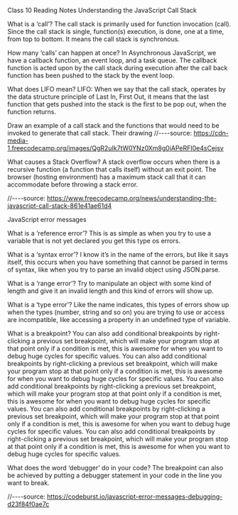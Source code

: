Class 10 Reading Notes
Understanding the JavaScript Call Stack

What is a ‘call’? The call stack is primarily used for function invocation (call). Since the call stack is single, function(s) execution, is done, one at a time, from top to bottom. It means the call stack is synchronous.

How many ‘calls’ can happen at once? In Asynchronous JavaScript, we have a callback function, an event loop, and a task queue. The callback function is acted upon by the call stack during execution after the call back function has been pushed to the stack by the event loop.

What does LIFO mean? LIFO: When we say that the call stack, operates by the data structure principle of Last In, First Out, it means that the last function that gets pushed into the stack is the first to be pop out, when the function returns.

Draw an example of a call stack and the functions that would need to be invoked to generate that call stack. Their drawing //----source: https://cdn-media-1.freecodecamp.org/images/QgR2uIk7tW0YNz0Xm8g0jAPeRFI0e4sCejsv

What causes a Stack Overflow? A stack overflow occurs when there is a recursive function (a function that calls itself) without an exit point. The browser (hosting environment) has a maximum stack call that it can accommodate before throwing a stack error.

//----source: https://www.freecodecamp.org/news/understanding-the-javascript-call-stack-861e41ae61d4

JavaScript error messages

What is a ‘reference error’? This is as simple as when you try to use a variable that is not yet declared you get this type os errors.

What is a ‘syntax error’? I know it’s in the name of the errors, but like it says itself, this occurs when you have something that cannot be parsed in terms of syntax, like when you try to parse an invalid object using JSON.parse.

What is a ‘range error’? Try to manipulate an object with some kind of length and give it an invalid length and this kind of errors will show up.

What is a ‘type error’? Like the name indicates, this types of errors show up when the types (number, string and so on) you are trying to use or access are incompatible, like accessing a property in an undefined type of variable.

What is a breakpoint? You can also add conditional breakpoints by right-clicking a previous set breakpoint, which will make your program stop at that point only if a condition is met, this is awesome for when you want to debug huge cycles for specific values. You can also add conditional breakpoints by right-clicking a previous set breakpoint, which will make your program stop at that point only if a condition is met, this is awesome for when you want to debug huge cycles for specific values. You can also add conditional breakpoints by right-clicking a previous set breakpoint, which will make your program stop at that point only if a condition is met, this is awesome for when you want to debug huge cycles for specific values. You can also add conditional breakpoints by right-clicking a previous set breakpoint, which will make your program stop at that point only if a condition is met, this is awesome for when you want to debug huge cycles for specific values. You can also add conditional breakpoints by right-clicking a previous set breakpoint, which will make your program stop at that point only if a condition is met, this is awesome for when you want to debug huge cycles for specific values.

What does the word ‘debugger’ do in your code? The breakpoint can also be achieved by putting a debugger statement in your code in the line you want to break.

//----source: https://codeburst.io/javascript-error-messages-debugging-d23f84f0ae7c
